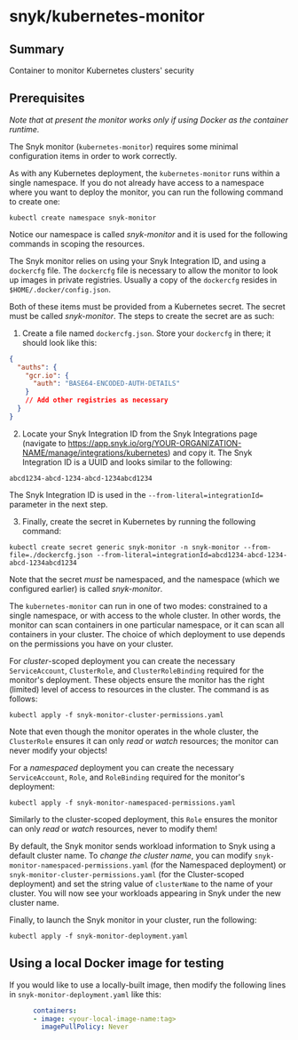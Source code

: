 # snyk/kubernetes-monitor #

## Summary ##
Container to monitor Kubernetes clusters' security

## Prerequisites ##

*Note that at present the monitor works only if using Docker as the container runtime.*

The Snyk monitor (`kubernetes-monitor`) requires some minimal configuration items in order to work correctly.

As with any Kubernetes deployment, the `kubernetes-monitor` runs within a single namespace.
If you do not already have access to a namespace where you want to deploy the monitor, you can run the following command to create one:
```shell
kubectl create namespace snyk-monitor
```
Notice our namespace is called _snyk-monitor_ and it is used for the following commands in scoping the resources.


The Snyk monitor relies on using your Snyk Integration ID, and using a `dockercfg` file. The `dockercfg` file is necessary to allow the monitor to look up images in private registries. Usually a copy of the `dockercfg` resides in `$HOME/.docker/config.json`.

Both of these items must be provided from a Kubernetes secret. The secret must be called _snyk-monitor_. The steps to create the secret are as such:

1. Create a file named `dockercfg.json`. Store your `dockercfg` in there; it should look like this:

```json
{
  "auths": {
    "gcr.io": {
      "auth": "BASE64-ENCODED-AUTH-DETAILS"
    }
    // Add other registries as necessary
  }
}
```

2. Locate your Snyk Integration ID from the Snyk Integrations page (navigate to https://app.snyk.io/org/YOUR-ORGANIZATION-NAME/manage/integrations/kubernetes) and copy it.
The Snyk Integration ID is a UUID and looks similar to the following:
```
abcd1234-abcd-1234-abcd-1234abcd1234
```
The Snyk Integration ID is used in the `--from-literal=integrationId=` parameter in the next step.

3. Finally, create the secret in Kubernetes by running the following command:
```shell
kubectl create secret generic snyk-monitor -n snyk-monitor --from-file=./dockercfg.json --from-literal=integrationId=abcd1234-abcd-1234-abcd-1234abcd1234
```

Note that the secret _must_ be namespaced, and the namespace (which we configured earlier) is called _snyk-monitor_.


The `kubernetes-monitor` can run in one of two modes: constrained to a single namespace, or with access to the whole cluster.
In other words, the monitor can scan containers in one particular namespace, or it can scan all containers in your cluster.
The choice of which deployment to use depends on the permissions you have on your cluster.

For _cluster_-scoped deployment you can create the necessary `ServiceAccount`, `ClusterRole`, and `ClusterRoleBinding` required for the monitor's deployment.
These objects ensure the monitor has the right (limited) level of access to resources in the cluster. The command is as follows:
```shell
kubectl apply -f snyk-monitor-cluster-permissions.yaml
```
Note that even though the monitor operates in the whole cluster, the `ClusterRole` ensures it can only _read_ or _watch_ resources; the monitor can never modify your objects!

For a _namespaced_ deployment you can create the necessary `ServiceAccount`, `Role`, and `RoleBinding` required for the monitor's deployment:
```shell
kubectl apply -f snyk-monitor-namespaced-permissions.yaml
```
Similarly to the cluster-scoped deployment, this `Role` ensures the monitor can only _read_ or _watch_ resources, never to modify them!

By default, the Snyk monitor sends workload information to Snyk using a default cluster name.
To _change the cluster name_, you can modify `snyk-monitor-namespaced-permissions.yaml` (for the Namespaced deployment) or `snyk-monitor-cluster-permissions.yaml` (for the Cluster-scoped deployment) and set the string value of `clusterName` to the name of your cluster. You will now see your workloads appearing in Snyk under the new cluster name.


Finally, to launch the Snyk monitor in your cluster, run the following:
```shell
kubectl apply -f snyk-monitor-deployment.yaml
```

## Using a local Docker image for testing ##

If you would like to use a locally-built image, then modify the following lines in `snyk-monitor-deployment.yaml` like this:
```yaml
      containers:
      - image: <your-local-image-name:tag>
        imagePullPolicy: Never
```
